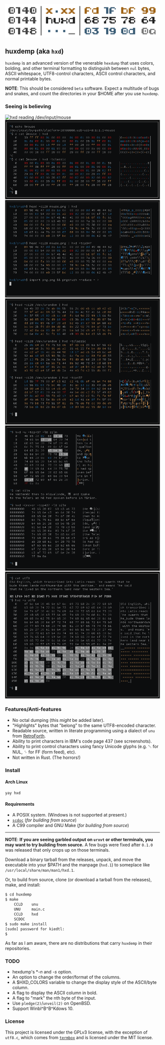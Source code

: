 ![logo](img/logo.png)

## huxdemp (aka `hxd`)

`huxdemp` is an advanced version of the venerable `hexdump` that uses
colors, bolding, and other terminal formatting to distinguish between `nul`
bytes, ASCII whitespace, UTF8-control characters, ASCII control characters,
and normal printable bytes.

**NOTE**: This should be considered `beta` software. Expect a multitude of
bugs and snakes, and count the directories in your $HOME after you use
`huxdemp`.

### Seeing is believing

![hxd reading /dev/input/mouse](img/mouse.png)
![hxd reading /dev/input/mouse](img/mouse2.png)
![hxd reading part of a PNG image](img/png.png)
![hxd reading /dev/random](img/rnd.png)
![hxd reading a snippet from The Silmarillion](img/silm.png)
![hxd reading some UTF8 text, demonstrating the -u flag](img/utf8.png)

### Features/Anti-features

- No octal dumping (this *might* be added later).
- "Highlights" bytes that "belong" to the same UTF8-encoded character.
- Readable source, written in literate programming using a dialect of `unu`
  from [RetroForth](https://forth.works/).
- Ability to print characters in IBM's code page 437 (see screenshots).
- Ability to print control characters using fancy Unicode glyphs (e.g. ␀
  for NUL, ␌ for FF (form feed), etc).
- Not written in Rust. (The horrors!)

### Install

#### Arch Linux

```
yay hxd
```

#### Requirements

- A POSIX system. (Windows is not supported at present.)
- [`scdoc`](https://git.sr.ht/~sircmpwn/scdoc) (*for building from source*)
- A C99 compiler and GNU Make (*for building from source*)

---

**NOTE**: **If you are seeing garbled output on `urxvt` or other terminals,
you may want to try building from source.** A few bugs were fixed after
`0.1.0` was released that only crops up on those terminals.

Download a binary tarball from the releases, unpack, and move the
executable into your $PATH and the manpage (`hxd.1`) to someplace like
`/usr/local/share/man/man1/hxd.1`.

Or, to build from source, clone (or download a tarball from the releases),
make, and install:

```
$ cd huxdemp
$ make
    CCLD    unu
    UNU     main.c
    CCLD    hxd
    SCDOC  
$ sudo make install
[sudo] password for kiedtl:
$
```

As far as I am aware, there are no distributions that carry `huxdemp` in
their repositories.

### TODO

- hexdump's **-n* and *-s* option.
- An option to change the order/format of the columns.
- A $HXD_COLORS variable to change the display style of the ASCII/byte
  column.
- A flag to display the ASCII column in bold.
- A flag to "mark" the nth byte of the input.
- Use `pledge(2)`/`unveil(2)` on OpenBSD.
- Support Winbl^B^B^Kdows 10.

### License

This project is licensed under the GPLv3 license, with the exception of
`utf8.c`, which comes from [`termbox`](https://github.com/nsf/termbox) and
is licensed under the MIT license.
